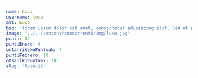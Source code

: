 ```yaml
---
nome: Luca
username: luca
alt: Luca
bio: 'lorem ipsum dolor sit amet, consectetur adipiscing elit. Sed ut purus eget'
image: '../../content/concorrenti/img/luca.jpg'
punti: 14
puntiEnero: 4
urtarrilekoPuntuak: 4
puntiFebrero: 10
otsailkoPuntuak: 10
slug: 'luca-25'
---
```

